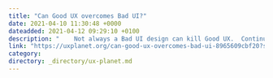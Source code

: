 ```yaml
---
title: "Can Good UX overcomes Bad UI?"
date: 2021-04-10 11:30:48 +0000
dateadded: 2021-04-12 09:29:10 +0100
description: "    Not always a Bad UI design can kill Good UX.  Continue reading on UX Planet »  "
link: "https://uxplanet.org/can-good-ux-overcomes-bad-ui-8965609cbf20?source=rss----819cc2aaeee0---4"
category:
directory: _directory/ux-planet.md
---
```

